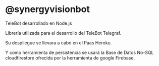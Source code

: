 # @synergyvisionbot

TeleBot desarrollado en Node.js

Librería utilizada para el desarrollo del TeleBot Telegraf.

Su despliegue se llevara a cabo en el Paas Heroku.

Y como herramienta de persistencia se usará la Base de Datos No-SQL cloudfirestore ofrecida por la herramienta de google Firebase.
